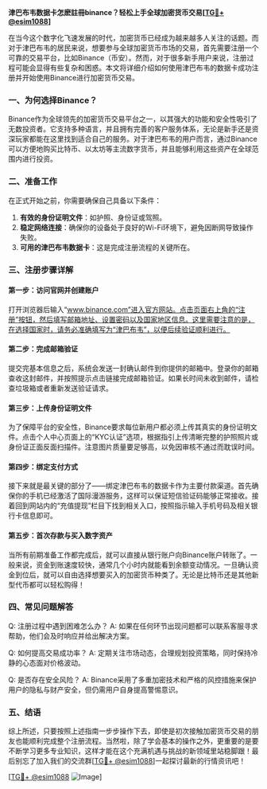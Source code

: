 **津巴布韦数据卡怎麽註冊binance？轻松上手全球加密货币交易[[TG💪+ @esim1088](https://t.me/s/esim1088)]**

在当今这个数字化飞速发展的时代，加密货币已经成为越来越多人关注的话题。而对于津巴布韦的居民来说，想要参与全球加密货币市场的交易，首先需要注册一个可靠的交易平台，比如Binance（币安）。然而，对于很多新手用户来说，注册过程可能会显得有些复杂和困惑。本文将详细介绍如何使用津巴布韦的数据卡成功注册并开始使用Binance进行加密货币交易。

### 一、为何选择Binance？

Binance作为全球领先的加密货币交易平台之一，以其强大的功能和安全性吸引了无数投资者。它支持多种语言，并且拥有完善的客户服务体系，无论是新手还是资深玩家都能在这里找到适合自己的服务。对于津巴布韦的用户而言，通过Binance可以方便地购买比特币、以太坊等主流数字货币，并且能够利用这些资产在全球范围内进行投资。

### 二、准备工作

在正式开始之前，你需要确保自己具备以下条件：

1. **有效的身份证明文件**：如护照、身份证或驾照。
2. **稳定网络连接**：确保你的设备处于良好的Wi-Fi环境下，避免因断网导致操作失败。
3. **可用的津巴布韦数据卡**：这是完成注册流程的关键所在。

### 三、注册步骤详解

#### 第一步：访问官网并创建账户

打开浏览器后输入“www.binance.com”进入官方网站。点击页面右上角的“注册”按钮，然后填写邮箱地址、设置密码以及国家地区信息。这里需要注意的是，在选择国家时，请务必准确填写为“津巴布韦”，以便后续验证顺利进行。

#### 第二步：完成邮箱验证

提交完基本信息之后，系统会发送一封确认邮件到你提供的邮箱中。登录你的邮箱查收这封邮件，并按照提示点击链接完成邮箱验证。如果长时间未收到邮件，请检查垃圾箱或者重新发送验证请求。

#### 第三步：上传身份证明文件

为了保障平台的安全性，Binance要求每位新用户都必须上传其真实的身份证明文件。点击个人中心页面上的“KYC认证”选项，根据指引上传清晰完整的护照照片或身份证正面反面扫描件。注意图片质量要足够高，以免因审核不通过而耽误时间。

#### 第四步：绑定支付方式

接下来就是最关键的部分了——绑定津巴布韦的数据卡作为主要付款渠道。首先确保你的手机已经激活了国际漫游服务，这样可以保证短信验证码能够正常接收。接着回到网站内的“充值提现”栏目下找到相关入口，按照指示输入手机号码及相关银行卡信息即可。

#### 第五步：首次存款与买入数字资产

当所有前期准备工作都完成后，就可以直接从银行账户向Binance账户转账了。一般来说，资金到账速度较快，通常几个小时内就能看到余额变动情况。一旦确认资金到位后，就可以自由选择想要买入的加密货币种类了。无论是比特币还是其他新型代币都可以轻松购得！

### 四、常见问题解答

Q: 注册过程中遇到困难怎么办？
A: 如果在任何环节出现问题都可以联系客服寻求帮助，他们会及时响应并给出解决方案。

Q: 如何提高交易成功率？
A: 定期关注市场动态，合理规划投资策略，同时保持冷静的心态面对价格波动。

Q: 是否存在安全风险？
A: Binance采用了多重加密技术和严格的风控措施来保护用户的隐私与财产安全，但仍需用户自身提高警惕意识。

### 五、结语

综上所述，只要按照上述指南一步步操作下去，即使是初次接触加密货币交易的朋友也能顺利完成整个注册流程。当然啦，除了学会基本的操作之外，更重要的是要不断学习更多专业知识，这样才能在这个充满机遇与挑战的新领域里站稳脚跟！最后别忘了加入我们的交流群[[TG💪+ @esim1088](https://t.me/s/esim1088)]一起探讨最新的行情资讯吧！

[[TG💪+ @esim1088](https://t.me/s/esim1088) ![Image](https://i.postimg.cc/4NQfJmqS/Snipaste-2025-05-13-00-14-12.png)]